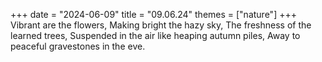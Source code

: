 +++
date = "2024-06-09"
title = "09.06.24"
themes = ["nature"]
+++
Vibrant are the flowers, 
Making bright the hazy sky,
The freshness of the learned trees,
Suspended in the air like heaping autumn piles,
Away to peaceful gravestones in the eve.
